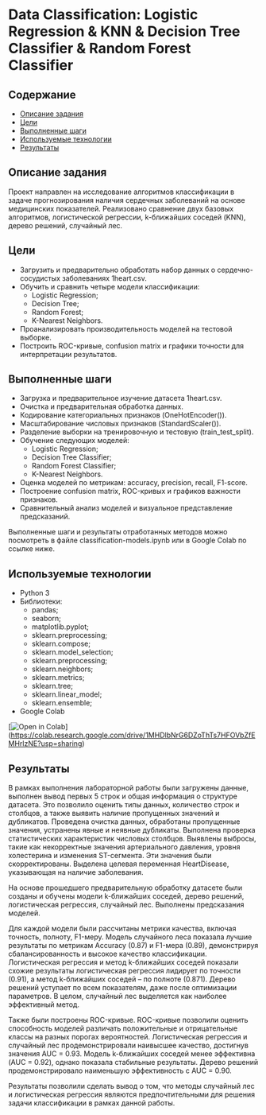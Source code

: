 # Data Classification: Logistic Regression & KNN & Decision Tree Classifier & Random Forest Classifier

## Содержание
- [Описание задания](#описание-задания)
- [Цели](#цели)
- [Выполненные шаги](#выполненные-шаги)
- [Используемые технологии](#используемые-технологии)
- [Результаты](#результаты)

## Описание задания
Проект направлен на исследование алгоритмов классификации в задаче прогнозирования наличия сердечных заболеваний на основе медицинских показателей. Реализовано сравнение двух базовых алгоритмов, логистической регрессии, k-ближайших соседей (KNN), дерево решений, случайный лес. 

## Цели
- Загрузить и предварительно обработать набор данных о сердечно-сосудистых заболеваниях 1heart.csv.
- Обучить и сравнить четыре модели классификации:
  - Logistic Regression;
  - Decision Tree;
  - Random Forest;
  - K-Nearest Neighbors.
- Проанализировать производительность моделей на тестовой выборке.
- Построить ROC-кривые, confusion matrix и графики точности для интерпретации результатов.

## Выполненные шаги
- Загрузка и предварительное изучение датасета 1heart.csv.
- Очистка и предварительная обработка данных.
- Кодирование категориальных признаков (OneHotEncoder()).
- Масштабирование числовых признаков (StandardScaler()).
- Разделение выборки на тренировочную и тестовую (train_test_split).
- Обучение следующих моделей:
  - Logistic Regression;
  - Decision Tree Classifier;
  - Random Forest Classifier;
  - K-Nearest Neighbors.
- Оценка моделей по метрикам: accuracy, precision, recall, F1-score.
- Построение confusion matrix, ROC-кривых и графиков важности признаков.
- Сравнительный анализ моделей и визуальное представление предсказаний.

Выполненные шаги и результаты отработанных методов можно посмотреть в файле classification-models.ipynb или в Google Colab по ссылке ниже.

## Используемые технологии
- Python 3
- Библиотеки:
  - pandas;
  - seaborn;
  - matplotlib.pyplot;
  - sklearn.preprocessing;
  - sklearn.compose;
  - sklearn.model_selection;
  - sklearn.preprocessing;
  - sklearn.neighbors;
  - sklearn.metrics;
  - sklearn.tree;
  - sklearn.linear_model;
  - sklearn.ensemble;
- Google Colab

[![Open in Colab](https://colab.research.google.com/assets/colab-badge.svg)]
(https://colab.research.google.com/drive/1MHDlbNrG6DZoThTs7HFOVbZfEMHrlzNE?usp=sharing)

## Результаты
В рамках выполнения лабораторной работы были загружены данные, выполнен вывод первых 5 строк и общая информация о структуре датасета. Это позволило оценить типы данных, количество строк и столбцов, а также выявить наличие пропущенных значений и дубликатов. Проведена очистка данных, обработаны пропущенные значения, устранены явные и неявные дубликаты. Выполнена проверка статистических характеристик числовых столбцов. Выявлены выбросы, такие как некорректные значения артериального давления, уровня холестерина и изменения ST-сегмента. Эти значения были скорректированы. Выделена целевая переменная HeartDisease, указывающая на наличие заболевания.

На основе прошедшего предварительную обработку датасете были созданы и обучены модели k-ближайших соседей, дерево решений, логистическая регрессия, случайный лес. Выполнены предсказания моделей. 

Для каждой модели были рассчитаны метрики качества, включая точность, полноту, F1-меру. Модель случайного леса показала лучшие результаты по метрикам Accuracy (0.87) и F1-мера (0.89), демонстрируя сбалансированность и высокое качество классификации. Логистическая регрессия и метод k-ближайших соседей показали схожие результаты логистическая регрессия лидирует по точности (0.91), а метод k-ближайших соседей – по полноте (0.871). Дерево решений уступает по всем показателям, даже после оптимизации параметров. В целом, случайный лес выделяется как наиболее эффективный метод. 

Также были построены ROC-кривые. ROC-кривые позволили оценить способность моделей различать положительные и отрицательные классы на разных порогах вероятностей. Логистическая регрессия и случайный лес продемонстрировали наивысшее качество, достигнув значения AUC = 0.93. Модель k-ближайших соседей менее эффективна (AUC = 0.92), однако показала стабильные результаты. Дерево решений продемонстрировало наименьшую эффективность с AUC = 0.90. 

Результаты позволили сделать вывод о том, что методы случайный лес и логистическая регрессия являются предпочтительными для решения задачи классификации в рамках данной работы.
